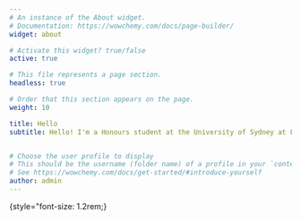 ```yaml
---
# An instance of the About widget.
# Documentation: https://wowchemy.com/docs/page-builder/
widget: about

# Activate this widget? true/false
active: true

# This file represents a page section.
headless: true

# Order that this section appears on the page.
weight: 10

title: Hello
subtitle: Hello! I'm a Honours student at the University of Sydney at Future System Architechture Lab (FSA-Lab) supervised by A/Prof. Shuaiwen Leon Song. My research focouses on Machine Learning Systems design. 


# Choose the user profile to display
# This should be the username (folder name) of a profile in your `content/authors/` folder.
# See https://wowchemy.com/docs/get-started/#introduce-yourself
author: admin
---
```


{style="font-size: 1.2rem;}